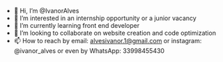 - 👋 Hi, I’m @IvanorAlves
- 👀 I’m interested in an internship opportunity or a junior vacancy
- 🌱 I’m currently learning front end developer
- 💞️ I’m looking to collaborate on website creation and code optimization
- 📫 How to reach by email: alvesivanor.1@gmail.com
or instagram: @ivanor_alves or even by WhatsApp: 33998455430

<!---
IvanorAlves/IvanorAlves is a ✨ special ✨ repository because its `README.md` (this file) appears on your GitHub profile.
You can click the Preview link to take a look at your changes.
--->
